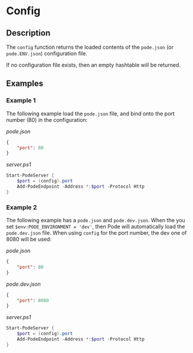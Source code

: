 # Config

## Description

The `config` function returns the loaded contents of the `pode.json` (or `pode.ENV.json`) configuration file.

If no configuration file exists, then an empty hashtable will be returned.

## Examples

### Example 1

The following example load the `pode.json` file, and bind onto the port number (80) in the configuration:

*pode.json*
```json
{
    "port": 80
}
```

*server.ps1*
```powershell
Start-PodeServer {
    $port = (config).port
    Add-PodeEndpoint -Address *:$port -Protocol Http
}
```

### Example 2

The following example has a `pode.json` and `pode.dev.json`. When the you set `$env:PODE_ENVIRONMENT = 'dev'`, then Pode will automatically load the `pode.dev.json` file. When using `config` for the port number, the dev one of 8080 will be used:

*pode.json*
```json
{
    "port": 80
}
```

*pode.dev.json*
```json
{
    "port": 8080
}
```

*server.ps1*
```powershell
Start-PodeServer {
    $port = (config).port
    Add-PodeEndpoint -Address *:$port -Protocol Http
}
```